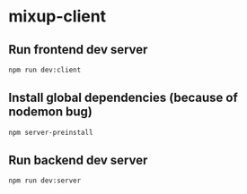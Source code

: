 # mixup-client

## Run frontend dev server

```sh
npm run dev:client
```

## Install global dependencies (because of nodemon bug)

```sh
npm server-preinstall
```

## Run backend dev server

```sh
npm run dev:server
```
